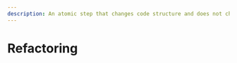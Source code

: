 ```yaml
---
description: An atomic step that changes code structure and does not change behavior.
---
```


# Refactoring
